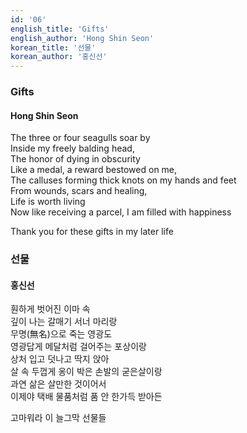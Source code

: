 ```yaml
---
id: '06'
english_title: 'Gifts' 
english_author: 'Hong Shin Seon'
korean_title: '선물'
korean_author: '홍신선'
---
```


### Gifts
#### Hong Shin Seon

The three or four seagulls soar by\
Inside my freely balding head,\
The honor of dying in obscurity\
Like a medal, a reward bestowed on me,\
The calluses forming thick knots on my hands and feet\
From wounds, scars and healing,\
Life is worth living\
Now like receiving a parcel, I am filled with happiness

Thank you for these gifts in my later life

### 선물
#### 홍신선

훤하게 벗어진 이마 속\
깊이 나는 갈매기 서너 마리랑\
무명(無名)으로 죽는 영광도\
영광답게 메달처럼 걸어주는 포상이랑\
상처 입고 덧나고 딱지 앉아\
살 속 두껍게 옹이 박은 손발의 굳은살이랑\
과연 삶은 살만한 것이어서\
이제야 택배 물품처럼 품 안 한가득 받아든

고마워라 이 늘그막 선물들